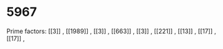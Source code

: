 # 5967

Prime factors: [[3]] , [[1989]] , [[3]] , [[663]] , [[3]] , [[221]] , [[13]] , [[17]] , [[17]] , 